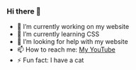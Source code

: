### Hi there 👋

- 🔭 I’m currently working on my website
- 🌱 I’m currently learning CSS
- 🤔 I’m looking for help with my website
- 📫 How to reach me: [My YouTube](https://www.youtube.com/@Humii5592)
- ⚡ Fun fact: I have a cat
